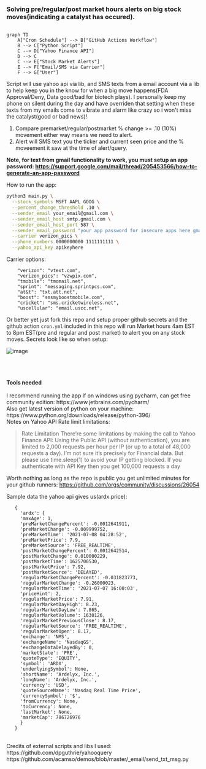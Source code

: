 ### Solving pre/regular/post market hours alerts on big stock moves(indicating a catalyst has occured).


```mermaid

graph TD
    A["Cron Schedule"] --> B["GitHub Actions Workflow"]
    B --> C["Python Script"]
    C --> D["Yahoo Finance API"]
    D --> C
    C --> E["Stock Market Alerts"]
    E --> F["Email/SMS via Carrier"]
    F --> G["User"]
```

Script will use yahoo api via lib, and SMS texts from a email account via a lib to help keep you in the know for when a big move happens(FDA Approval/Deny, Data good/bad for biotech plays). I personally keep my phone on silent during the day and have overriden that setting when these texts from my emails come to vibrate and alarm like crazy so i won't miss the catalyst(good or bad news)!

1. Compare premarket/regular/postmarket % change >= .10 (10%) movement either way means we need to alert.
2. Alert will SMS text you the ticker and current seen price and the % moveement it saw at the time of alert/query.

<b>Note, for text from gmail functionality to work, you must setup an app password: https://support.google.com/mail/thread/205453566/how-to-generate-an-app-password</b>

How to run the app:
```bash
python3 main.py \
  --stock_symbols MSFT AAPL GOOG \
  --percent_change_threshold .10 \
  --sender_email your_email@gmail.com \
  --sender_email_host smtp.gmail.com \
  --sender_email_host_port 587 \
  --sender_email_password "your app password for insecure apps here gmail" \
  --carrier verizon_pics \
  --phone_numbers 0000000000 1111111111 \
  --yahoo_api_key apikeyhere
```

Carrier options: 
```
    "verizon": "vtext.com",
    "verizon_pics": "vzwpix.com",
    "tmobile": "tmomail.net",
    "sprint": "messaging.sprintpcs.com",
    "at&t": "txt.att.net",
    "boost": "smsmyboostmobile.com",
    "cricket": "sms.cricketwireless.net",
    "uscellular": "email.uscc.net",
```

Or better yet just fork this repo and setup proper github secrets and the github action ```cron.yml``` included in this repo will run Market hours 4am EST to 8pm EST(pre and regular and post market) to alert
you on any stock moves. Secrets look like so when setup:

![image](https://github.com/user-attachments/assets/babe896d-7121-4d88-8e02-e1ec98140f8a)



<br />
<br />
<br />
<b>Tools needed</b><br /><br />
I recommend running the app if on windows using pycharm, can get free community edition: https://www.jetbrains.com/pycharm/<br />
Also get latest version of python on your machine: https://www.python.org/downloads/release/python-396/

<br />
Notes on Yahoo API Rate limit limitations:

> Rate Limitation
> There’re some limitations by making the call to Yahoo Finance API:
> Using the Public API (without authentication), you are limited to 2,000 requests per hour per IP (or up to a total of 48,000 requests a day).
> I’m not sure it’s precisely for Financial data. But please use time.sleep(1) to avoid your IP getting blocked.
> If you authenticate with API Key then you get 100,000 requests a day

Worth nothing as long as the repo is public you get unlimited minutes for your github runners: https://github.com/orgs/community/discussions/26054 

Sample data the yahoo api gives us(ardx.price):
```
   {
     'ardx': {
     'maxAge': 1, 
     'preMarketChangePercent': -0.0012641911, 
     'preMarketChange': -0.009999752, 
     'preMarketTime': '2021-07-08 04:28:52', 
     'preMarketPrice': 7.9, 
     'preMarketSource': 'FREE_REALTIME', 
     'postMarketChangePercent': 0.0012642514, 
     'postMarketChange': 0.010000229, 
     'postMarketTime': 1625700530, 
     'postMarketPrice': 7.92, 
     'postMarketSource': 'DELAYED', 
     'regularMarketChangePercent': -0.031823773, 
     'regularMarketChange': -0.26000023, 
     'regularMarketTime': '2021-07-07 16:00:03', 
     'priceHint': 2, 
     'regularMarketPrice': 7.91, 
     'regularMarketDayHigh': 8.23, 
     'regularMarketDayLow': 7.865, 
     'regularMarketVolume': 1630126, 
     'regularMarketPreviousClose': 8.17, 
     'regularMarketSource': 'FREE_REALTIME', 
     'regularMarketOpen': 8.17, 
     'exchange': 'NMS', 
     'exchangeName': 'NasdaqGS', 
     'exchangeDataDelayedBy': 0, 
     'marketState': 'PRE', 
     'quoteType': 'EQUITY', 
     'symbol': 'ARDX', 
     'underlyingSymbol': None, 
     'shortName': 'Ardelyx, Inc.', 
     'longName': 'Ardelyx, Inc.', 
     'currency': 'USD', 
     'quoteSourceName': 'Nasdaq Real Time Price', 
     'currencySymbol': '$', 
     'fromCurrency': None, 
     'toCurrency': None, 
     'lastMarket': None, 
     'marketCap': 786726976
     }
   }
```

<br />
Credits of external scripts and libs I used: <br />
https://github.com/dpguthrie/yahooquery<br />
https://github.com/acamso/demos/blob/master/_email/send_txt_msg.py<br />
